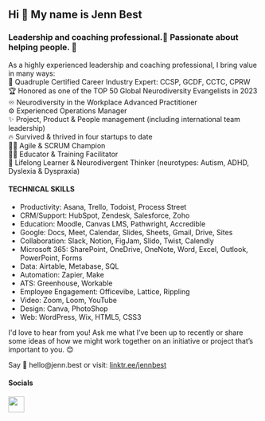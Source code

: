 ## Hi 👋 My name is Jenn Best

### Leadership and coaching professional.🦄 Passionate about helping people. 🫶

<p>As a highly experienced leadership and coaching professional, I bring value in many ways:<br>
💼 Quadruple Certified Career Industry Expert: CCSP, GCDF, CCTC, CPRW<br>
🏆 Honored as one of the TOP 50 Global Neurodiversity Evangelists in 2023<br>
♾️ Neurodiversity in the Workplace Advanced Practitioner<br>
⚙️ Experienced Operations Manager<br>
✨ Project, Product & People management (including international team leadership)<br>
🔥 Survived & thrived in four startups to date<br>
👩‍💻 Agile & SCRUM Champion<br>
👩‍🏫 Educator & Training Facilitator<br>
🧠 Lifelong Learner & Neurodivergent Thinker (neurotypes: Autism, ADHD, Dyslexia & Dyspraxia)
</p>

#### TECHNICAL SKILLS 
* Productivity: Asana, Trello, Todoist, Process Street 
* CRM/Support: HubSpot, Zendesk, Salesforce, Zoho 
* Education: Moodle, Canvas LMS, Pathwright, Accredible 
* Google: Docs, Meet, Calendar, Slides, Sheets, Gmail, Drive, Sites 
* Collaboration: Slack, Notion, FigJam, Slido, Twist, Calendly 
* Microsoft 365: SharePoint, OneDrive, OneNote, Word, Excel, Outlook, PowerPoint, Forms 
* Data: Airtable, Metabase, SQL 
* Automation: Zapier, Make 
* ATS: Greenhouse, Workable 
* Employee Engagement: Officevibe, Lattice, Rippling 
* Video: Zoom, Loom, YouTube 
* Design: Canva, PhotoShop 
* Web: WordPress, Wix, HTML5, CSS3

<p>I'd love to hear from you! Ask me what I’ve been up to recently or share some ideas of how we might work together on an initiative or project that’s important to you. 😊</p> 

<p>Say 👋 hello@jenn.best or visit: <a href="https://linktr.ee/jennbest" target="_blank" rel="noreferrer">linktr.ee/jennbest</a></p>

#### Socials

<p align="left"> <a href="https://www.linkedin.com/in/coach-jenn/" target="_blank" rel="noreferrer"><img src="https://raw.githubusercontent.com/danielcranney/readme-generator/main/public/icons/socials/linkedin.svg" width="32" height="32" /></a></p>
